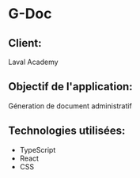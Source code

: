 # G-Doc

## Client:

Laval Academy

## Objectif de l'application:

Géneration de document administratif

## Technologies utilisées:

- TypeScript
- React
- CSS


